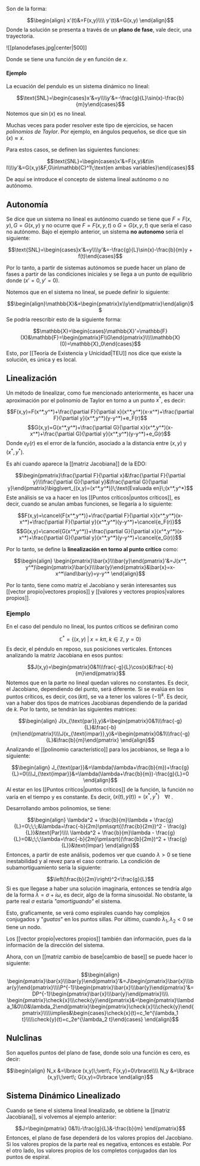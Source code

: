 
Son de la forma: 

$$\begin{align}
x'(t)&=F(x,y)\\\\
y'(t)&=G(x,y)
\end{align}$$ 
Donde la solución se presenta a través de un **plano de fase**, vale decir, una trayectoria. 

![[planodefases.jpg|center|500]]


Donde se tiene una función de $y$ en función de $x$. 

#### Ejemplo 

La ecuación del pendulo es un sistema dinámico no lineal: 

$$\text{SNL}=\begin{cases}x'&=y\\\\y'&=-\frac{g}{L}\sin(x)-\frac{b}{m}y\end{cases}$$ 
Notemos que $\sin(x)$ es no lineal. 

Muchas veces para poder resolver este tipo de ejercicios, se hacen *polinomios de Taylor*. Por ejemplo, en ángulos pequeños, se dice que $\sin(x)\approx x$. 

Para estos casos, se definen las siguientes funciones:

$$\text{SNL}=\begin{cases}x'&=F(x,y)&t\in I\\\\y'&=G(x,y)&F,G\in\mathbb{C}^1\;\text{en ambas variables}\end{cases}$$

De aquí se introduce el concepto de sistema lineal autónomo o no autónomo. 


## Autonomía 

Se dice que un sistema no lineal es autónomo cuando se tiene que $F=F(x,y), G=G(x,y)$ y no ocurre que $F=F(x,y,t)$ o $G=G(x,y,t)$ que sería el caso no autónomo. Bajo el ejemplo anterior, un sistema **no autonomo** sería el siguiente: 


$$\text{SNL}=\begin{cases}x'&=y\\\\y'&=-\frac{g}{L}\sin(x)-\frac{b}{m}y + f(t)\end{cases}$$

Por lo tanto, a partir de sistemas autónomos se puede hacer un plano de fases a partir de las condiciones iniciales y se llega a un punto de equilibrio donde $(x'=0,y'=0)$. 

Notemos que en el sistema no lineal, se puede definir lo siguiente: 

$$\begin{align}\mathbb{X}&=\begin{pmatrix}x\\y\end{pmatrix}\end{align}$$ 
Se podría reescribir esto de la siguiente forma: 

$$\mathbb{X}=\begin{cases}\mathbb{X}'=\mathbb{F}(X)&\mathbb{F}=\begin{pmatrix}F\\G\end{pmatrix}\\\\\mathbb{X}(0)=\mathbb{X}_0\end{cases}$$ 
Esto, por [[Teoría de Existencia y Unicidad|TEU]] nos dice que existe la solución, es única y es local. 

## Linealización 

Un método de linealizar, como fue mencionado anteriormente, es hacer una aproximación por el polinomio de Taylor en torno a un punto $x^*$, es decir: 

$$F(x,y)=F(x^*,y^*)+\frac{\partial F}{\partial x}(x^*,y^*)(x-x^*)+\frac{\partial F}{\partial y}(x^*,y^*)(y-y^*)+e_F(r)$$
$$G(x,y)=G(x^*,y^*)+\frac{\partial G}{\partial x}(x^*,y^*)(x-x^*)+\frac{\partial G}{\partial y}(x^*,y^*)(y-y^*)+e_G(r)$$
Donde $e_F(r)$ es el error de la función, asociado a la distancia entre $(x,y)$ y $(x^*, y^*)$.  

Es ahí cuando aparece la [[matriz Jacobiana]] de la EDO: 

$$\begin{pmatrix}\frac{\partial F}{\partial x}&\frac{\partial F}{\partial y}\\\frac{\partial G}{\partial y}&\frac{\partial G}{\partial y}\end{pmatrix}\bigg\vert_{(x,y)=(x^*,y^*)}\;\text{Evaluada en}\;(x^*,y^*)$$ 
Este análisis se va a hacer en los [[Puntos críticos|puntos críticos]], es decir, cuando se anulan ambas funciones, se llegaría a lo siguiente: 

$$F(x,y)=\cancel{F(x^*,y^*)}+\frac{\partial F}{\partial x}(x^*,y^*)(x-x^*)+\frac{\partial F}{\partial y}(x^*,y^*)(y-y^*)+\cancel{e_F(r)}$$
$$G(x,y)=\cancel{G(x^*,y^*)}+\frac{\partial G}{\partial x}(x^*,y^*)(x-x^*)+\frac{\partial G}{\partial y}(x^*,y^*)(y-y^*)+\cancel{e_G(r)}$$

Por lo tanto, se define la **linealización en torno al punto crítico** como: 

$$\begin{align}
\begin{pmatrix}\bar{x}\\\bar{y}\end{pmatrix}'&=J(x^*, y^*)\begin{pmatrix}\bar{x}\\\bar{y}\end{pmatrix}&\bar{x}=x-x^*\land\bar{y}=y-y^*
\end{align}$$

Por lo tanto, tiene como matriz el Jacobiano y serán interesantes sus [[vector propio|vectores propios]] y [[valores y vectores propios|valores propios]]. 

### Ejemplo 

En el caso del pendulo no lineal, los puntos críticos se definiran como

$$\mathbb{C}^*=\lbrace(x,y)\;\vert\;x=k\pi,\;k\in\mathbb{Z},\;y=0\rbrace$$ 
Es decir, el péndulo en reposo, sus posiciones verticales. Entonces analizando la matriz Jacobiana en esos puntos: 

$$J(x,y)=\begin{pmatrix}0&1\\\frac{-g}{L}\cos(x)&\frac{-b}{m}\end{pmatrix}$$ 
Notemos que en la parte no lineal quedan valores no constantes. Es decir, el Jacobiano, dependiendo del punto, será diferente. Si se evalúa en los puntos críticos, es decir, $\cos(k\pi)$, se va a tener los valores $(-1)^k$. Es decir, van a haber dos tipos de matrices Jacobianas dependiendo de la paridad de $k$. Por lo tanto, se tendrán las siguientes matrices: 

$$\begin{align}
J(x_{\text{par}},y)&=\begin{pmatrix}0&1\\\frac{-g}{L}&\frac{-b}{m}\end{pmatrix}\\\\J(x_{\text{impar}},y)&=\begin{pmatrix}0&1\\\frac{-g}{L}&\frac{b}{m}\end{pmatrix}
\end{align}$$ 
Analizando el [[polinomio característico]] para los jacobianos, se llega a lo siguiente: 

$$\begin{align}
J_{\text{par}}&=\lambda(\lambda+\frac{b}{m})+\frac{g}{L}=0\\\\J_{\text{impar}}&=\lambda(\lambda+\frac{b}{m})-\frac{g}{L}=0
\end{align}$$ 
Al estar en los [[Puntos críticos|puntos críticos]] de la función, la función no varía en el tiempo y es constante. Es decir, $(x(t),y(t))=(x^*,y^*)\;\;\;\;\forall t$ .  

Desarrollando ambos polinomios, se tiene: 

$$\begin{align}
\lambda^2 + \frac{b}{m}\lambda + \frac{g}{L}=0\;\;\;&\lambda=\frac{-b}{2m}\pm\sqrt{(\frac{b}{2m})^2 - \frac{g}{L}}&\text{Par}\\\\
\lambda^2 + \frac{b}{m}\lambda - \frac{g}{L}=0&\;\;\;\lambda=\frac{-b}{2m}\pm\sqrt{(\frac{b}{2m})^2 + \frac{g}{L}}&\text{Impar}
\end{align}$$ 
Entonces, a partir de este análisis, podemos ver que cuando $\lambda>0$ se tiene inestabilidad y al revez para el caso contrario. La condición de subamortiguamiento sería la siguiente: 

$$\left(\frac{b}{2m}\right)^2<\frac{g}{L}$$ 
Si es que llegase a haber una solución imaginaria, entonces se tendría algo de la forma $\lambda = \sigma + i\omega$, es decir, algo de la forma sinusoidal. No obstante, la parte real $\sigma$ estaría *"amortiguando"* el sistema. 

Esto, graficamente, se verá como espirales cuando hay complejos conjugados y "*guatas*" en los puntos sillas. Por último, cuando $\lambda_1,\lambda_2<0$ se tiene un nodo. 

Los [[vector propio|vectores propios]] también dan información, pues da la información de la dirección del sistema. 

Ahora, con un [[matriz cambio de base|cambio de base]] se puede hacer lo siguiente: 

$$\begin{align}
\begin{pmatrix}\bar{x}\\\bar{y}\end{pmatrix}'&=J\begin{pmatrix}\bar{x}\\\bar{y}\end{pmatrix}\\\\P^{-1}\begin{pmatrix}\bar{x}\\\bar{y}\end{pmatrix}'&= DP^{-1}\begin{pmatrix}\bar{x}\\\bar{y}\end{pmatrix}\\\\
\begin{pmatrix}\check{x}\\\check{y}\end{pmatrix}&=\begin{pmatrix}\lambda_1&0\\0&\lambda_2\end{pmatrix}\begin{pmatrix}\check{x}\\\check{y}\end{pmatrix}\\\\\implies&\begin{cases}\check{x}(t)=c_1e^{\lambda_1 t}\\\\\check{y}(t)=c_2e^{\lambda_2 t}\end{cases}
\end{align}$$ 

## Nulclinas

Son aquellos puntos del plano de fase, donde solo una función es cero, es decir: 

$$\begin{align}
N_x &=\lbrace (x,y)\;\vert\; F(x,y)=0\rbrace\\\\
N_y &=\lbrace (x,y)\;\vert\; G(x,y)=0\rbrace
\end{align}$$ 

## Sistema Dinámico Linealizado 

Cuando se tiene el sistema lineal linealizado, se obtiene la [[matriz Jacobiana]], si volvemos al ejemplo anterior: 

$$J=\begin{pmatrix}
0&1\\-\frac{g}{L}&-\frac{b}{m}
\end{pmatrix}$$ 
Entonces, el plano de fase dependerá de los valores propios del Jacobiano. Si los valores propios de la parte real es negativa, entonces es estable. Por el otro lado, los valores propios de los completos conjugados dan los puntos de espiral. 

